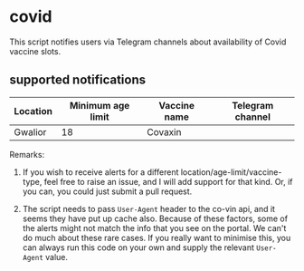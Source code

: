 # covid
This script notifies users via Telegram channels about availability of Covid vaccine slots.

## supported notifications
| Location | Minimum age limit | Vaccine name | Telegram channel |
| --- | --- | --- | --- |
| Gwalior | 18 | Covaxin ||

Remarks:
1. If you wish to receive alerts for a different location/age-limit/vaccine-type, feel free to raise an issue, and I will add support for that kind. Or, if you can, you could just submit a pull request.

2. The script needs to pass `User-Agent` header to the co-vin api, and it seems they have put up cache also. Because of these factors, some of the alerts might not match the info that you see on the portal. We can't do much about these rare cases. If you really want to minimise this, you can always run this code on your own and supply the relevant `User-Agent` value.

